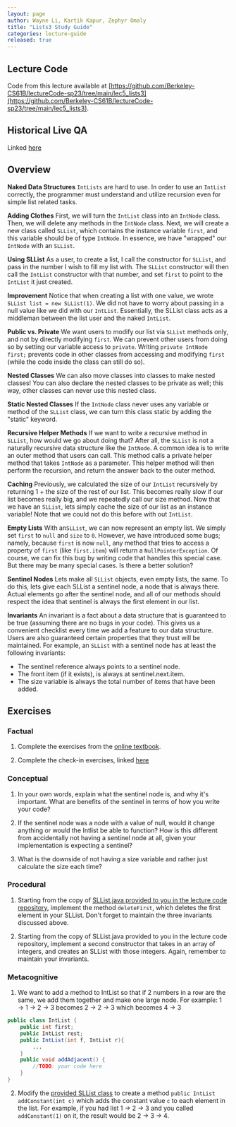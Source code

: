 ```yaml
---
layout: page
author: Wayne Li, Kartik Kapur, Zephyr Omaly
title: "Lists3 Study Guide"
categories: lecture-guide
released: true
---
```



## Lecture Code

Code from this lecture available at
[https://github.com/Berkeley-CS61B/lectureCode-sp23/tree/main/lec5_lists3](https://github.com/Berkeley-CS61B/lectureCode-sp23/tree/main/lec5_lists3).

## Historical Live QA

Linked [here](https://youtu.be/0g5R8HTJ-Gw)

## Overview

**Naked Data Structures** `IntLists` are hard to use. In order to use an
`IntList` correctly, the programmer must understand and utilize recursion even
for simple list related tasks.

**Adding Clothes** First, we will turn the `IntList` class into an `IntNode`
class. Then, we will delete any methods in the `IntNode` class. Next, we will
create a new class called `SLList`, which contains the instance variable
`first`, and this variable should be of type `IntNode`. In essence, we have
"wrapped" our `IntNode` with an `SLList`.

**Using SLList** As a user, to create a list, I call the constructor for
`SLList`, and pass in the number I wish to fill my list with. The `SLList`
constructor will then call the `IntList` constructor with that number, and set
`first` to point to the `IntList` it just created.

**Improvement** Notice that when creating a list with one value, we wrote
`SLList list = new SLList(1)`. We did not have to worry about passing in a null
value like we did with our `IntList`. Essentially, the SLList class acts as a
middleman between the list user and the naked `IntList`.

**Public vs. Private** We want users to modify our list via `SLList` methods
only, and not by directly modifying `first`. We can prevent other users from
doing so by setting our variable access to `private`. Writing `private IntNode
first;` prevents code in other classes from accessing and modifying `first`
(while the code inside the class can still do so).

**Nested Classes** We can also move classes into classes to make nested
classes! You can also declare the nested classes to be private as well; this
way, other classes can never use this nested class.

**Static Nested Classes** If the `IntNode` class never uses any variable or
method of the `SLList` class, we can turn this class static by adding the
"static" keyword.

**Recursive Helper Methods** If we want to write a recursive method in
`SLList`, how would we go about doing that? After all, the `SLList` is not a
naturally recursive data structure like the `IntNode`. A common idea is to
write an outer method that users can call. This method calls a private helper
method that takes `IntNode` as a parameter. This helper method will then
perform the recursion, and return the answer back to the outer method.

**Caching** Previously, we calculated the size of our `IntList` recursively by
returning 1 + the size of the rest of our list. This becomes really slow if our
list becomes really big, and we repeatedly call our size method. Now that we
have an `SLList`, lets simply cache the size of our list as an instance
variable! Note that we could not do this before with out `IntList`.

**Empty Lists** With an`SLList`, we can now represent an empty list. We simply
set `first` to `null` and `size` to `0`. However, we have introduced some bugs;
namely, because `first` is now `null`, any method that tries to access a
property of `first` (like `first.item`) will return a `NullPointerException`.
Of course, we can fix this bug by writing code that handles this special case.
But there may be many special cases. Is there a better solution?

**Sentinel Nodes** Lets make all `SLList` objects, even empty lists, the same.
To do this, lets give each SLList a sentinel node, a node that is always there.
Actual elements go after the sentinel node, and all of our methods should
respect the idea that sentinel is always the first element in our list.

**Invariants** An invariant is a fact about a data structure that is guaranteed
to be true (assuming there are no bugs in your code). This gives us a
convenient checklist every time we add a feature to our data structure. Users
are also guaranteed certain properties that they trust will be maintained. For
example, an `SLList` with a sentinel node has at least the following
invariants:
- The sentinel reference always points to a sentinel node.
- The front item (if it exists), is always at sentinel.next.item.
- The size variable is always the total number of items that have been added.

## Exercises

### Factual

1. Complete the exercises from the [online
textbook](https://joshhug.gitbooks.io/hug61b/content/chap2/chap22.html).

2. Complete the check-in exercises, linked
[here](https://docs.google.com/forms/d/e/1FAIpQLSewpmte-i1ekzjcYiZfx-FjbjRxvX-nt52zGEEBwUMuJKFLGQ/viewform?usp=sf_link)


### Conceptual
1. In your own words, explain what the sentinel node is, and why it's important.
What are benefits of the sentinel in terms of how you write your code?

2. If the sentinel node was a node with a value of null, would it change anything or would
the Intlist be able to function? How is this different from accidentally not having
a sentinel node at all, given your implementation is expecting a sentinel?

3. What is the downside of not having a size variable and rather just calculate
the size each time?

### Procedural

1. Starting from the copy of [SLList.java provided to you in the lecture code
repository](https://github.com/Berkeley-CS61B/lectureCode-sp23/blob/main/lec5_lists3/SLList.java),
 implement the method `deleteFirst`, which deletes the first element
in your SLList. Don't forget to maintain the three invariants discussed above.

2. Starting from the copy of SLList.java provided to you in the lecture code
repository, implement a second constructor that takes in an array of integers,
and creates an SLList with those integers. Again, remember to maintain your
invariants.

### Metacognitive

1. We want to add a method to IntList so that if 2 numbers in a row are the same, we add them together and
make one large node. For example:
1 → 1 → 2 → 3 becomes 2 → 2 → 3 which becomes 4 → 3

```java
public class IntList {
    public int first;
    public IntList rest;
    public IntList(int f, IntList r){
        ...
    }
    public void addAdjacent() {
        //TODO: your code here
    }
}
```

2. Modify the [provided SLList class](https://github.com/Berkeley-CS61B/lectureCode-sp23/blob/main/lec5_lists3/SLList.java)
to create a method `public IntList addConstant(int c)` which adds the constant value `c` to
each element in the list.
For example, if you had list 1 -> 2 -> 3 and you called `addConstant(1)` on it, the result would be
2 -> 3 -> 4.